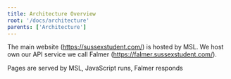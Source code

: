 ```yaml
---
title: Architecture Overview
root: '/docs/architecture'
parents: ['Architecture']
---
```


The main website (https://sussexstudent.com/) is hosted by MSL. We host own our API service we call Falmer (https://falmer.sussexstudent.com/).

Pages are served by MSL, JavaScript runs, Falmer responds
